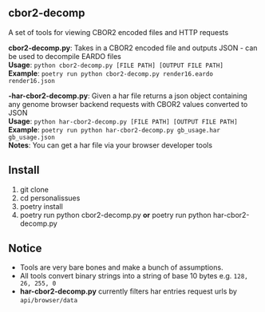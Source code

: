 ## cbor2-decomp

A set of tools for viewing CBOR2 encoded files and HTTP requests

**cbor2-decomp.py**: Takes in a CBOR2 encoded file and outputs JSON - can be used to decompile EARDO files  
**Usage**: `python cbor2-decomp.py [FILE PATH] [OUTPUT FILE PATH]`  
**Example**: `poetry run python cbor2-decomp.py render16.eardo render16.json`  

**-har-cbor2-decomp.py**: Given a har file returns a json object containing any genome browser backend requests with CBOR2 values converted to JSON  
**Usage**: `python har-cbor2-decomp.py [FILE PATH] [OUTPUT FILE PATH]`  
**Example**: `poetry run python har-cbor2-decomp.py gb_usage.har gb_usage.json`  
**Notes**: You can get a har file via your browser developer tools   

## Install

1. git clone
2. cd personalissues
3. poetry install
4. poetry run python cbor2-decomp.py **or** poetry run python har-cbor2-decomp.py

## Notice

- Tools are very bare bones and make a bunch of assumptions.
- All tools convert binary strings into a string of base 10 bytes e.g. `128, 26, 255, 0`
- **har-cbor2-decomp.py** currently filters har entries request urls by `api/browser/data`